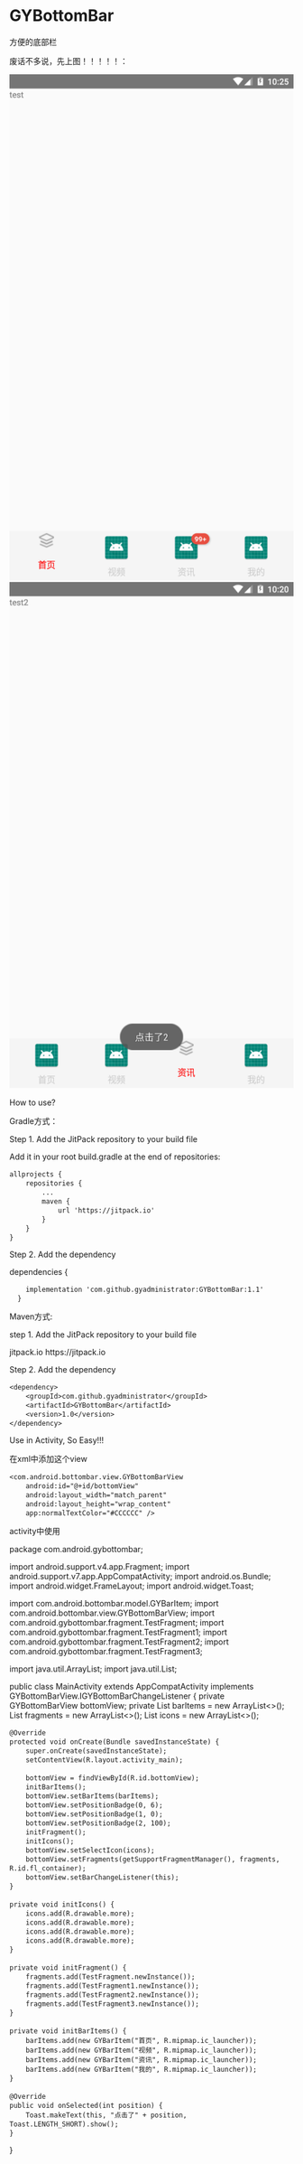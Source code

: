 # GYBottomBar
方便的底部栏

废话不多说，先上图！！！！！：

![image](https://github.com/gyadministrator/GYBottomBar/blob/master/images/20190613102553.png)
![image](https://github.com/gyadministrator/GYBottomBar/blob/master/images/20190613102037.png)

How to use?

Gradle方式：

Step 1. Add the JitPack repository to your build file

Add it in your root build.gradle at the end of repositories:

	allprojects {
		repositories {
			...
			maven {
				url 'https://jitpack.io'
			}
		}
	}
  
  Step 2. Add the dependency


  dependencies {
		
		implementation 'com.github.gyadministrator:GYBottomBar:1.1'
	  }
  
  Maven方式:

  step 1. Add the JitPack repository to your build file

  <repositories>
		<repository>
		    <id>jitpack.io</id>
		    <url>https://jitpack.io</url>
		</repository>
	</repositories>
	
  Step 2. Add the dependency
  
  	<dependency>
	    <groupId>com.github.gyadministrator</groupId>
	    <artifactId>GYBottomBar</artifactId>
	    <version>1.0</version>
	</dependency>
  
  Use in Activity, So Easy!!!
  
  在xml中添加这个view
  
 <FrameLayout
        android:id="@+id/fl_container"
        android:layout_width="match_parent"
        android:layout_height="0dp"
        android:layout_weight="1" />

    <com.android.bottombar.view.GYBottomBarView
        android:id="@+id/bottomView"
        android:layout_width="match_parent"
        android:layout_height="wrap_content"
        app:normalTextColor="#CCCCCC" />

  activity中使用
  
  package com.android.gybottombar;

import android.support.v4.app.Fragment;
import android.support.v7.app.AppCompatActivity;
import android.os.Bundle;
import android.widget.FrameLayout;
import android.widget.Toast;

import com.android.bottombar.model.GYBarItem;
import com.android.bottombar.view.GYBottomBarView;
import com.android.gybottombar.fragment.TestFragment;
import com.android.gybottombar.fragment.TestFragment1;
import com.android.gybottombar.fragment.TestFragment2;
import com.android.gybottombar.fragment.TestFragment3;

import java.util.ArrayList;
import java.util.List;

public class MainActivity extends AppCompatActivity implements GYBottomBarView.IGYBottomBarChangeListener {
    private GYBottomBarView bottomView;
    private List<GYBarItem> barItems = new ArrayList<>();
    List<Fragment> fragments = new ArrayList<>();
    List<Integer> icons = new ArrayList<>();

    @Override
    protected void onCreate(Bundle savedInstanceState) {
        super.onCreate(savedInstanceState);
        setContentView(R.layout.activity_main);

        bottomView = findViewById(R.id.bottomView);
        initBarItems();
        bottomView.setBarItems(barItems);
        bottomView.setPositionBadge(0, 6);
        bottomView.setPositionBadge(1, 0);
        bottomView.setPositionBadge(2, 100);
        initFragment();
        initIcons();
        bottomView.setSelectIcon(icons);
        bottomView.setFragments(getSupportFragmentManager(), fragments, R.id.fl_container);
        bottomView.setBarChangeListener(this);
    }

    private void initIcons() {
        icons.add(R.drawable.more);
        icons.add(R.drawable.more);
        icons.add(R.drawable.more);
        icons.add(R.drawable.more);
    }

    private void initFragment() {
        fragments.add(TestFragment.newInstance());
        fragments.add(TestFragment1.newInstance());
        fragments.add(TestFragment2.newInstance());
        fragments.add(TestFragment3.newInstance());
    }

    private void initBarItems() {
        barItems.add(new GYBarItem("首页", R.mipmap.ic_launcher));
        barItems.add(new GYBarItem("视频", R.mipmap.ic_launcher));
        barItems.add(new GYBarItem("资讯", R.mipmap.ic_launcher));
        barItems.add(new GYBarItem("我的", R.mipmap.ic_launcher));
    }

    @Override
    public void onSelected(int position) {
        Toast.makeText(this, "点击了" + position, Toast.LENGTH_SHORT).show();
    }
}

